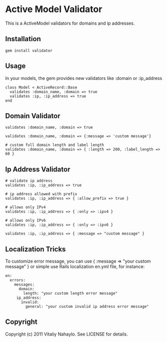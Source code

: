 Active Model Validator
============================

This is a ActiveModel validators for domains and ip addresses.

Installation
------------
    gem install validator

Usage
-------

In your models, the gem provides new validators like :domain or :ip_address

    class Model < ActiveRecord::Base
      validates :domain_name, :domain => true
      validates :ip, :ip_address => true
    end


Domain Validator
----------------

    validates :domain_name, :domain => true

    validates :domain_name, :domain => {:message => 'custom message'}

    # custom full domain length and label length
    validates :domain_name, :domain => { :length => 200, :label_length => 60 }


Ip Address Validator
--------------------

    # validate ip address
    validates :ip, :ip_address => true

    # ip address allowed with prefix
    validates :ip, :ip_address => { :allow_prefix => true }

    # allows only IPv4
    validates :ip, :ip_address => { :only => :ipv4 }

    # allows only IPv6
    validates :ip, :ip_address => { :only => :ipv6 }

    validates :ip, :ip_address => { :message => "custom message" }


Localization Tricks
-------------------
To customize error message, you can use { :message => "your custom message" } or simple use Rails localization en.yml file, for instance:

    en:
      errors:
        messages:
          domain:
            length: "your custom length error message"
         ip_address:
           invalid:
             general: "your custom invalid ip address error message"


Copyright
---------

Copyright (c) 2011 Vitaliy Nahaylo. See LICENSE for details.
